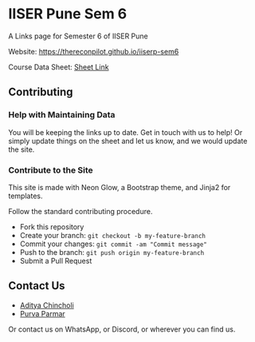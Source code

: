 # IISER Pune Sem 6

A Links page for Semester 6 of IISER Pune

Website: https://thereconpilot.github.io/iiserp-sem6

Course Data Sheet: [Sheet Link](https://docs.google.com/spreadsheets/d/1wsEatRyeX6Vx27HB3rcpKb3E7nwzWup-3u45LuiRsyA/edit?usp=sharing)

## Contributing

### Help with Maintaining Data

You will be keeping the links up to date. Get in touch with us to help! Or simply update things on the sheet and let us know, and we would update the site.

### Contribute to the Site

This site is made with Neon Glow, a Bootstrap theme, and Jinja2 for templates.

Follow the standard contributing procedure. 

- Fork this repository
- Create your branch: `git checkout -b my-feature-branch`
- Commit your changes: `git commit -am "Commit message"`
- Push to the branch: `git push origin my-feature-branch`
- Submit a Pull Request

## Contact Us

- [Aditya Chincholi](mailto:aditya.chincholi@students.iiserpune.ac.in)
- [Purva Parmar](mailto:purva.parmar@students.iiserpune.ac.in)

Or contact us on WhatsApp, or Discord, or wherever you can find us.
